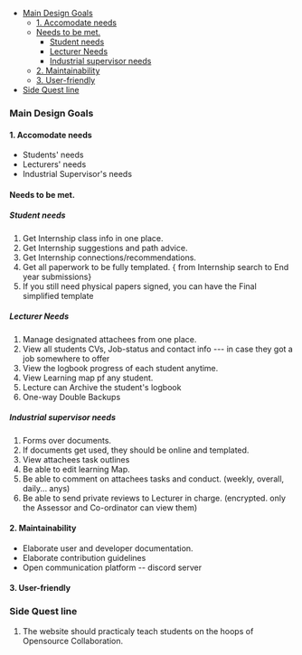 
- [Main Design Goals](#main-design-goals)
  - [1. Accomodate needs](#1-accomodate-needs)
  - [Needs to be met.](#needs-to-be-met)
    - [Student needs](#student-needs)
    - [Lecturer Needs](#lecturer-needs)
    - [Industrial supervisor needs](#industrial-supervisor-needs)
  - [2. Maintainability](#2-maintainability)
  - [3. User-friendly](#3-user-friendly)
- [Side Quest line](#side-quest-line)


### Main Design Goals

#### 1. Accomodate needs
- Students' needs
- Lecturers' needs
- Industrial Supervisor's needs

#### Needs to be met.
##### Student needs
1. Get Internship class info in one place.
2. Get Internship suggestions and path advice. 
3. Get Internship connections/recommendations.
4. Get all paperwork to be fully templated. { from Internship search to End year submissions}
5. If you still need physical papers signed, you can have the Final simplified template 

##### Lecturer Needs
1. Manage designated attachees from one place.
2. View all students CVs, Job-status and contact info --- in case they got a job somewhere to offer
3. View the logbook progress of each student anytime.
4. View Learning map pf any student.
5. Lecture can Archive the student's logbook
6. One-way Double Backups 

##### Industrial supervisor needs
1. Forms over documents.
2. If documents get used, they should be online and templated.
3. View attachees task outlines
4. Be able to edit learning Map.
5. Be able to comment on attachees tasks and conduct. (weekly, overall, daily... anys)
6. Be able to send private reviews to Lecturer in charge. (encrypted. only the Assessor and Co-ordinator can view them)


#### 2. Maintainability
   - Elaborate user and developer documentation.
   - Elaborate contribution guidelines
   - Open communication platform -- discord server

#### 3. User-friendly


### Side Quest line
1. The website should practicaly teach students on the hoops of Opensource Collaboration.



